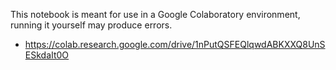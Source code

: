 This notebook is meant for use in a Google Colaboratory environment, running it yourself may produce errors.

* https://colab.research.google.com/drive/1nPutQSFEQlqwdABKXXQ8UnSESkdaIt0O
